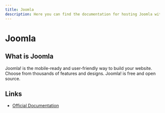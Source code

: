 ```yaml
---
title: Joomla
description: Here you can find the documentation for hosting Joomla with Coolify.
---
```


# Joomla

<ZoomableImage src="/docs/images/services/Joomla!-Logo.svg" />

## What is Joomla

Joomla! is the mobile-ready and user-friendly way to build your website. Choose from thousands of features and designs. Joomla! is free and open source.

## Links

- [Official Documentation](https://joomla.org?utm_source=coolify.io)
